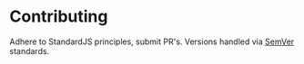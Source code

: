 # Contributing
Adhere to StandardJS principles, submit PR's. Versions handled via [SemVer](https://semver.org/) standards.